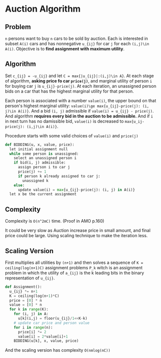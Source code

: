 # Auction Algorithm
## Problem
`n` persons want to buy `n` cars to be sold by auction. Each is interested in subset `A(i)` cars and has nonnegative `u_{ij}` for car `j` 
for each `(i,j)\in A(i)`. Objective is to **find assignment with maximum utility**.

## Algorithm
Set `c_{ij} = -u_{ij}` and let `C = max{|u_{ij}|:(i,j)\in A}`. At each stage of algorithm, **asking price fo car `price(j)`**, and marginal 
utility of person `i` for buying car `j` is `u_{ij}-price(j)`. At each iteration, an unassigned person bids on a car that has the highest 
marginal utility for that person.

Each person is associated with a number `value(i)`, the upper bound on that person's highest marginal utility: `value(i)\ge max{u_{ij}-price(j): (i, j)\in A(i)}`.
And a bid `(i, j)` admissible if `value(i) = u_{ij} - price(j)`. And algorithm **requires every bid in the auction to be admissible.** And 
if `i` in next turn has no damissible bid, `value(i)` is decreased to `max{u_ij-price(j): (i,j)\in A(i)}`.

Procedure starts with some valid choices of `value(i)` and `price(j)`
```python
def BIDDING(u, x, value, price):
  let initial assignment null
  while some person is unassigned:
    select an unassigned person i
    if bid(i, j) admissible:
      assign person i to car j
      price(j) += 1
      if person k already assigned to car j:
        unassigned k
    else:
      update value(i) = max{u_{ij}-price(j): (i, j) in A(i)}
  let x be the current assignment
```

## Complexity
Complexity is `O(n^2mC)` time. (Proof in AMO p.160)

It could be very slow as Auction increase price in small amount, and final price could be large. Using scaling technique to make the iteration 
less.

## Scaling Version
First multiplies all utilities by `(n+1)` and then solves a sequence of `K = ceiling(log(n+1)C)` assignment problems `P_k` witch is an assignment 
problem in which the utility of `a_{ij}` is the k leading bits in the binary representation of `u_{ij}`.
```python
def Assignment():
  u_{ij} *= n+1
  K = ceiling(log(n+1)*C)
  price = [0] * n
  value = [0] * n
  for k in range(K):
    for (i, j) in A:
      u[k](i,j) = floor(u_{ij}/1<<K-k)
    # update car price and person value
    for i in range(n):
      price[i] *= 2
      value[i] = 2*value[i]+1
    BIDDING(u[k], x, value, price)
```
And the scaling version has complexity `O(nmlog(nC))`
